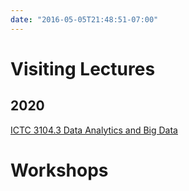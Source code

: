 ```yaml
---
date: "2016-05-05T21:48:51-07:00"
---
```


# Visiting Lectures

## 2020

[ICTC 3104.3 Data Analytics and Big Data](/ictc2020/)


# Workshops

